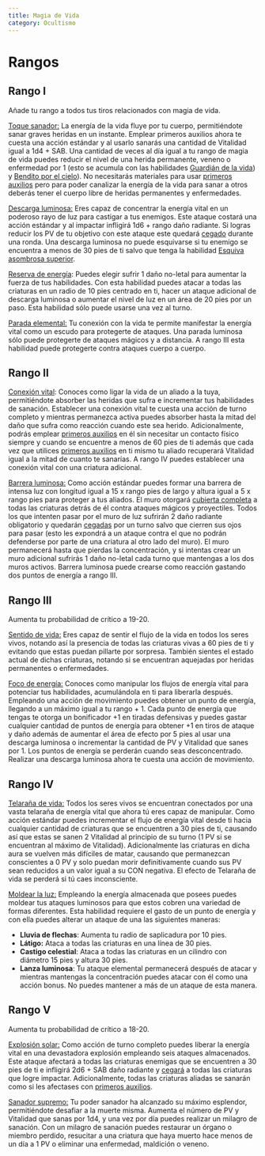 ```yaml
---
title: Magia de Vida
category: Ocultismo
---
```


# Rangos

## Rango I

Añade tu rango a todos tus tiros relacionados con magia de vida.

<u>Toque sanador:</u> La energía de la vida fluye por tu cuerpo, permitiéndote sanar graves heridas en un instante. Emplear primeros auxilios ahora te cuesta una acción estándar y al usarlo sanarás una cantidad de Vitalidad igual a 1d4 + SAB. Una cantidad de veces al día igual a tu rango de magia de vida puedes reducir el nivel de una herida permanente, veneno o enfermedad por 1 (esto se acumula con las habilidades [Guardián de la vida](https://raldamain.com/rules/Rangos/Ascendencias/ascendencia%20verdeante.html#rango-i)) y [Bendito por el cielo](https://raldamain.com/rules/Rangos/Ascendencias/ascendencia%20celestial.html#rango-i)). No necesitarás materiales para usar [primeros auxilios](https://raldamain.com/rules/Crear%20personajes/talentos.html#primeros-auxilios-sab) pero para poder canalizar la energía de la vida para sanar a otros deberás tener el cuerpo libre de heridas permanentes y enfermedades.

<u>Descarga luminosa:</u> Eres capaz de concentrar la energía vital en un poderoso rayo de luz para castigar a tus enemigos. Este ataque costará una acción estándar y al impactar infligirá 1d6 + rango daño radiante. Si logras reducir los PV de tu objetivo con este ataque este quedará [cegado](https://raldamain.com/rules/Reglas%20principales/Efectos%20de%20estado.html#cegada) durante una ronda. Una descarga luminosa no puede esquivarse si tu enemigo se encuentra a menos de 30 pies de ti salvo que tenga la habilidad [Esquiva asombrosa superior](https://raldamain.com/rules/Rangos/Combate/reflejos.html#rango-iv). 

<u>Reserva de energía</u>: Puedes elegir sufrir 1 daño no-letal para aumentar la fuerza de tus habilidades. Con esta habilidad puedes atacar a todas las criaturas en un radio de 10 pies centrado en ti, hacer un ataque adicional de descarga luminosa o aumentar el nivel de luz en un área de 20 pies por un paso. Esta habilidad sólo puede usarse una vez al turno.

<u>Parada elemental:</u> Tu conexión con la vida te permite manifestar la energía vital como un escudo para protegerte de ataques. Una parada luminosa sólo puede protegerte de ataques mágicos y a distancia. A rango III esta habilidad puede protegerte contra ataques cuerpo a cuerpo. 

## Rango II

<u>Conexión vital</u>: Conoces como ligar la vida de un aliado a la tuya, permitiéndote absorber las heridas que sufra e incrementar tus habilidades de sanación. Establecer una conexión vital te cuesta una acción de turno completo y mientras permanezca activa puedes absorber hasta la mitad del daño que sufra como reacción cuando este sea herido. Adicionalmente, podrás emplear [primeros auxilios](https://raldamain.com/rules/Crear%20personajes/talentos.html#primeros-auxilios-sab) en él sin necesitar un contacto físico siempre y cuando se encuentre a menos de 60 pies de ti además que cada vez que utilices [primeros auxilios](https://raldamain.com/rules/Crear%20personajes/talentos.html#primeros-auxilios-sab) en ti mismo tu aliado recuperará Vitalidad igual a la mitad de cuanto te sanarías. A rango IV puedes establecer una conexión vital con una criatura adicional.

<u>Barrera luminosa:</u> Como acción estándar puedes formar una barrera de intensa luz con longitud igual a 15 x rango pies de largo y altura igual a 5 x rango pies para proteger a tus aliados. El muro otorgará [cubierta completa](https://raldamain.com/rules/Reglas%20principales/reglas%20de%20combate.html#cubierta) a todas las criaturas detrás de él contra ataques mágicos y proyectiles. Todos los que intenten pasar por el muro de luz sufrirán 2 daño radiante obligatorio y quedarán [cegadas](https://raldamain.com/rules/Reglas%20principales/Efectos%20de%20estado.html#cegada) por un turno salvo que cierren sus ojos para pasar (esto les expondrá a un ataque contra el que no podrán defenderse por parte de una criatura al otro lado del muro). El muro permanecerá hasta que pierdas la concentración, y si intentas crear un muro adicional sufrirás 1 daño no-letal cada turno que mantengas a los dos muros activos. Barrera luminosa puede crearse como reacción gastando dos puntos de energía a rango III.

## Rango III

Aumenta tu probabilidad de crítico a 19-20.

<u>Sentido de vida:</u> Eres capaz de sentir el flujo de la vida en todos los seres vivos, notando así la presencia de todas las criaturas vivas a 60 pies de ti y evitando que estas puedan pillarte por sorpresa. También sientes el estado actual de dichas criaturas, notando si se encuentran aquejadas por heridas permanentes o enfermedades.

<u>Foco de energía:</u> Conoces como manipular los flujos de energía vital para potenciar tus habilidades, acumulándola en ti para liberarla después. Empleando una acción de movimiento puedes obtener un punto de energía, llegando a un máximo igual a tu rango + 1. Cada punto de energía que tengas te otorga un bonificador +1 en tiradas defensivas y puedes gastar cualquier cantidad de puntos de energía para obtener +1 en tiros de ataque y daño además de aumentar el área de efecto por 5 pies al usar una descarga luminosa o incrementar la cantidad de PV y Vitalidad que sanes por 1. Los puntos de energía se perderán cuando seas desconcentrado. Realizar una descarga luminosa ahora te cuesta una acción de movimiento.

## Rango IV

<u>Telaraña de vida:</u> Todos los seres vivos se encuentran conectados por una vasta telaraña de energía vital que ahora tú eres capaz de manipular. Como acción estándar puedes incrementar el flujo de energía vital desde ti hacia cualquier cantidad de criaturas que se encuentren a 30 pies de ti, causando así que estas se sanen 2 Vitalidad al principio de su turno (1 PV si se encuentran al máximo de Vitalidad). Adicionalmente las criaturas en dicha aura se vuelven más difíciles de matar, causando que permanezcan conscientes a 0 PV y solo puedan morir definitivamente cuando sus PV sean reducidos a un valor igual a su CON negativa. El efecto de Telaraña de vida se perderá si tú caes inconsciente.

<u>Moldear la luz:</u> Empleando la energía almacenada que posees puedes moldear tus ataques luminosos para que estos cobren una variedad de formas diferentes. Esta habilidad requiere el gasto de un punto de energía y con ella puedes alterar un ataque de una las siguientes maneras:

- **Lluvia de flechas**: Aumenta tu radio de saplicadura por 10 pies.
- **Látigo:** Ataca a todas las criaturas en una línea de 30 pies.
- **Castigo celestial**: Ataca a todas las criaturas en un cilindro con diámetro 15 pies y altura 30 pies.
- **Lanza luminosa**: Tu ataque elemental permanecerá después de atacar y mientras mantengas la concentración puedes atacar con él como una acción bonus. No puedes mantener a más de un ataque de esta manera.

## Rango V

Aumenta tu probabilidad de crítico a 18-20.

<u>Explosión solar:</u> Como acción de turno completo puedes liberar la energía vital en una devastadora explosión empleando seis ataques almacenados. Este ataque afectará a todas las criaturas enemigas que se encuentren a 30 pies de ti e infligirá 2d6 + SAB daño radiante y [cegará](https://raldamain.com/rules/Reglas%20principales/Efectos%20de%20estado.html#cegada) a todas las criaturas que logre impactar. Adicionalmente, todas las criaturas aliadas se sanarán como si les afectases con [primeros auxilios](https://raldamain.com/rules/Crear%20personajes/talentos.html#primeros-auxilios-sab).

<u>Sanador supremo:</u> Tu poder sanador ha alcanzado su máximo esplendor, permitiéndote desafiar a la muerte misma. Aumenta el número de PV y Vitalidad que sanas por 1d4, y una vez por día puedes realizar un milagro de sanación. Con un milagro de sanación puedes restaurar un órgano o miembro perdido, resucitar a una criatura que haya muerto hace menos de un día a 1 PV  o eliminar una enfermedad, maldición o veneno.

